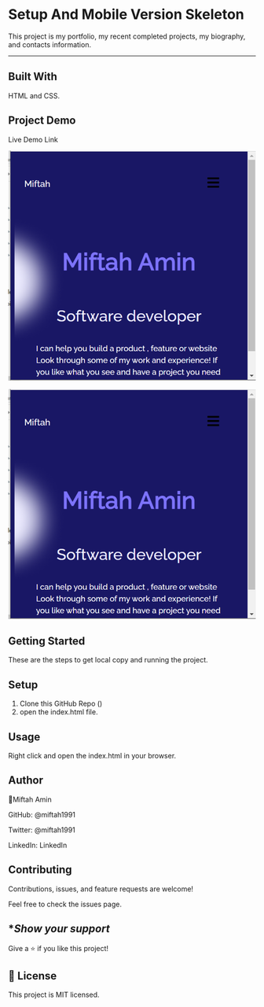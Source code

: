 # Setup And Mobile Version Skeleton

This project is my portfolio, my recent completed projects, my biography, and contacts information.

_______________________________________________
**Built With**
-------------------------------------------
HTML and CSS.

Project  Demo
---------------------------------------------
Live Demo Link

![alt text](https://github.com/miftah1991/SetupAndMobileVersionSkeleton/blob/Milestone1/SystemScreenShot.png)

![alt text](https://github.com/miftah1991/SetupAndMobileVersionSkeleton/blob/Milestone4-DesktopVersion/SystemScreenShot.png)

**Getting Started**
-----------------------------------------------------------
These are the steps to get local copy and running the project.

**Setup**
----------------------------------------
1. Clone this GitHub Repo () 
2.  open the index.html file.

**Usage**
----------------------------------------------------------------

Right click and open the index.html in your browser.

**Author**
-------------------------------------------------------------

👤Miftah Amin

GitHub: @miftah1991

Twitter: @miftah1991

LinkedIn: LinkedIn

**Contributing**
-----------------------------------------------------------------------

Contributions, issues, and feature requests are welcome!

Feel free to check the issues page.

**Show your support*
----------------------------------------------------------------------------

Give a ⭐️ if you like this project!


**📝 License**
----------------------------------------------------------------------
This project is MIT licensed.
